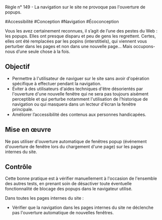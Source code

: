 
Règle n° 149  - La navigation sur le site ne provoque pas l'ouverture de popups.

#Accessibilité #Conception #Navigation #Écoconception

Vous les avez certainement reconnues, il s’agit de l’une des pestes du Web : les popups. Elles ont presque disparu et peu de gens les regrettent. Certes, elles ont été remplacées par les popins (interstitiels), qui viennent vous perturber dans les pages et non dans une nouvelle page… Mais occupons-nous d’une seule chose à la fois.

Objectif
--------

*   Permettre à l'utilisateur de naviguer sur le site sans avoir d'opération spécifique à effectuer pendant la navigation.
*   Éviter à des utilisateurs d'aides techniques d'être désorientés par l'ouverture d'une nouvelle fenêtre qui ne sera pas toujours aisément perceptible et qui perturbe notamment l'utilisation de l'historique de navigation ou qui masquera dans un lecteur d'écran la fenêtre principale.
*   Améliorer l’accessibilité des contenus aux personnes handicapées.

Mise en œuvre
-------------

Ne pas utiliser d'ouverture automatique de fenêtres popup (événement d'ouverture de fenêtre lors du chargement d'une page) sur les pages internes du site.

Contrôle
--------

Cette bonne pratique est à vérifier manuellement à l'occasion de l'ensemble des autres tests, en prenant soin de désactiver toute éventuelle fonctionnalité de blocage des popups dans le navigateur utilisé.

Dans toutes les pages internes du site :

*   Vérifier que la navigation dans les pages internes du site ne déclenche pas l'ouverture automatique de nouvelles fenêtres.
